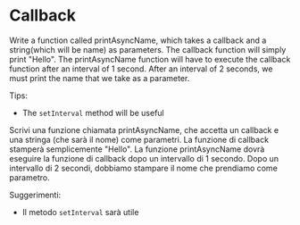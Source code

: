 # Callback

Write a function called printAsyncName, which takes a callback and a string(which will be name) as parameters. The callback function will simply print "Hello". The printAsyncName function will have to execute the callback function after an interval of 1 second. After an interval of 2 seconds, we must print the name that we take as a parameter.

Tips:

- The `setInterval` method will be useful

Scrivi una funzione chiamata printAsyncName, che accetta un callback e una stringa (che sarà il nome) come parametri. La funzione di callback stamperà semplicemente "Hello". La funzione printAsyncName dovrà eseguire la funzione di callback dopo un intervallo di 1 secondo. Dopo un intervallo di 2 secondi, dobbiamo stampare il nome che prendiamo come parametro.

Suggerimenti:

- Il metodo `setInterval` sarà utile
